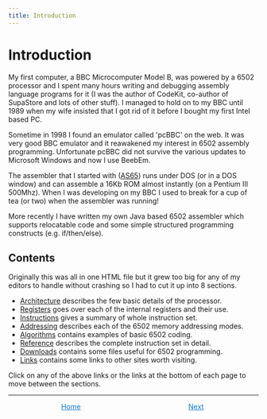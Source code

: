 ```yaml
---
title: Introduction
---
```


# Introduction
My first computer, a BBC Microcomputer Model B, was powered by a 6502 processor and I spent many hours writing and debugging assembly language programs for it (I was the author of CodeKit, co-author of SupaStore and lots of other stuff). I managed to hold on to my BBC until 1989 when my wife insisted that I got rid of it before I bought my first Intel based PC.

Sometime in 1998 I found an emulator called 'pcBBC' on the web. It was very good BBC emulator and it reawakened my interest in 6502 assembly programming. Unfortunate pcBBC did not survive the various updates to Microsoft Windows and now I use BeebEm.

The assembler that I started with ([AS65](https://web.archive.org/web/20210727210256/http://obelisk.me.uk/6502/downloads.html#tools)) runs under DOS (or in a DOS window) and can assemble a 16Kb ROM almost instantly (on a Pentium III 500Mhz). When I was developing on my BBC I used to break for a cup of tea (or two) when the assembler was running!

More recently I have written my own Java based 6502 assembler which supports relocatable code and some simple structured programming constructs (e.g. if/then/else).

## Contents
Originally this was all in one HTML file but it grew too big for any of my editors to handle without crashing so I had to cut it up into 8 sections.

- [Architecture](./architecture.html) describes the few basic details of the processor.
- [Registers](./registers.html) goes over each of the internal registers and their use.
- [Instructions](./instructions.html) gives a summary of whole instruction set.
- [Addressing](#) describes each of the 6502 memory addressing modes.
- [Algorithms](#) contains examples of basic 6502 coding.
- [Reference](#) describes the complete instruction set in detail.
- [Downloads](#) contains some files useful for 6502 programming.
- [Links](#) contains some links to other sites worth visiting.

Click on any of the above links or the links at the bottom of each page to move between the sections.

---

<footer style="display: table; width: 100%; table-layout: fixed;">
	<a style="display: table-cell; text-align: center; color: #0F79D0;" href="/6502/">Home</a>
	<a style="display: table-cell; text-align: center; color: #0F79D0;" href="./architecture.html">Next</a>
</footer>
